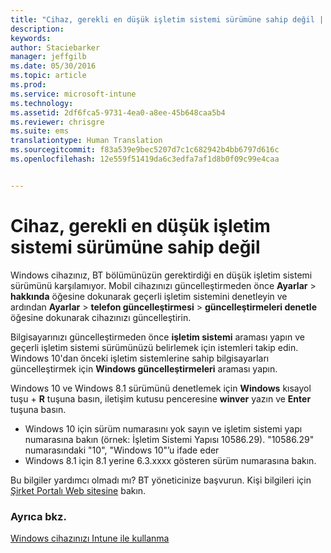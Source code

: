 ```yaml
---
title: "Cihaz, gerekli en düşük işletim sistemi sürümüne sahip değil | Microsoft Intune"
description: 
keywords: 
author: Staciebarker
manager: jeffgilb
ms.date: 05/30/2016
ms.topic: article
ms.prod: 
ms.service: microsoft-intune
ms.technology: 
ms.assetid: 2df6fca5-9731-4ea0-a8ee-45b648caa5b4
ms.reviewer: chrisgre
ms.suite: ems
translationtype: Human Translation
ms.sourcegitcommit: f83a539e9bec5207d7c1c682942b4bb6797d616c
ms.openlocfilehash: 12e559f51419da6c3edfa7af1d8b0f09c99e4caa


---
```



# Cihaz, gerekli en düşük işletim sistemi sürümüne sahip değil

Windows cihazınız, BT bölümünüzün gerektirdiği en düşük işletim sistemi sürümünü karşılamıyor. Mobil cihazınızı güncelleştirmeden önce **Ayarlar** &gt; **hakkında** öğesine dokunarak geçerli işletim sistemini denetleyin ve ardından **Ayarlar** &gt; **telefon güncelleştirmesi** &gt; **güncelleştirmeleri denetle** öğesine dokunarak cihazınızı güncelleştirin.

Bilgisayarınızı güncelleştirmeden önce **işletim sistemi** araması yapın ve geçerli işletim sistemi sürümünüzü belirlemek için istemleri takip edin. Windows 10'dan önceki işletim sistemlerine sahip bilgisayarları güncelleştirmek için **Windows güncelleştirmeleri** araması yapın.

Windows 10 ve Windows 8.1 sürümünü denetlemek için **Windows** kısayol tuşu + **R** tuşuna basın, iletişim kutusu penceresine **winver** yazın ve **Enter** tuşuna basın.

- Windows 10 için sürüm numarasını yok sayın ve işletim sistemi yapı numarasına bakın (örnek: İşletim Sistemi Yapısı 10586.29). "10586.29" numarasındaki "10", "Windows 10"’u ifade eder
- Windows 8.1 için 8.1 yerine 6.3.xxxx gösteren sürüm numarasına bakın.

Bu bilgiler yardımcı olmadı mı? BT yöneticinize başvurun. Kişi bilgileri için [Şirket Portalı Web sitesine](http://portal.manage.microsoft.com) bakın.

### Ayrıca bkz.
[Windows cihazınızı Intune ile kullanma](using-your-windows-device-with-intune.md)


<!--HONumber=Jun16_HO4-->



